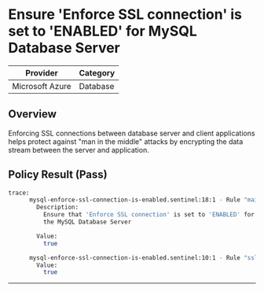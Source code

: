 # Ensure 'Enforce SSL connection' is set to 'ENABLED' for MySQL Database Server

| Provider        | Category |
|-----------------|----------|
| Microsoft Azure | Database |

## Overview
Enforcing SSL connections between database server and client applications helps protect against "man in the middle" attacks by encrypting the data stream between the server and application.

## Policy Result (Pass)
```bash
trace:
      mysql-enforce-ssl-connection-is-enabled.sentinel:18:1 - Rule "main"
        Description:
          Ensure that 'Enforce SSL connection' is set to 'ENABLED' for
          the MySQL Database Server

        Value:
          true

      mysql-enforce-ssl-connection-is-enabled.sentinel:10:1 - Rule "ssl_enforcement_is_enabled"
        Value:
          true
```

---